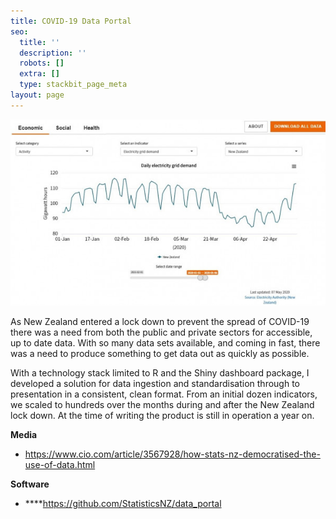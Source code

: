 ```yaml
---
title: COVID-19 Data Portal
seo:
  title: ''
  description: ''
  robots: []
  extra: []
  type: stackbit_page_meta
layout: page
---
```

![](/images/Daily-electricity-grid-demand.jpg)



As New Zealand entered a lock down to prevent the spread of COVID-19 there was a need from both the public and private sectors for accessible, up to date data. With so many data sets available, and coming in fast, there was a need to produce something to get data out as quickly as possible.

With a technology stack limited to R and the Shiny dashboard package, I developed a solution for data ingestion and standardisation through to presentation in a consistent, clean format. From an initial dozen indicators, we scaled to hundreds over the months during and after the New Zealand lock down. At the time of writing the product is still in operation a year on.

**Media**

*   <https://www.cio.com/article/3567928/how-stats-nz-democratised-the-use-of-data.html>

**Software**

*   \*\*\*\*<https://github.com/StatisticsNZ/data_portal>
